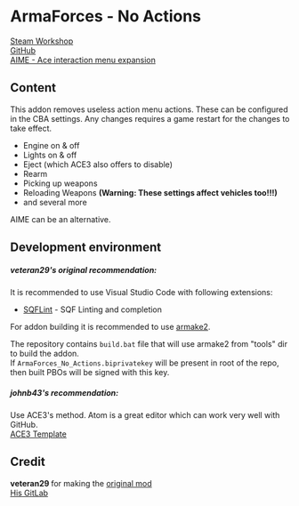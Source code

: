 # ArmaForces - No Actions

[Steam Workshop](https://steamcommunity.com/sharedfiles/filedetails/?id=1682845363)<br/>
[GitHub](https://github.com/johnb432/No-Actions)<br/>
[AIME - Ace interaction menu expansion](https://steamcommunity.com/sharedfiles/filedetails/?id=1376867375)

## Content

This addon removes useless action menu actions. These can be configured in the CBA settings. Any changes requires a game restart for the changes to take effect.

- Engine on & off
- Lights on & off
- Eject (which ACE3 also offers to disable)
- Rearm
- Picking up weapons
- Reloading Weapons <b>(Warning: These settings affect vehicles too!!!)</b>
- and several more

AIME can be an alternative.

## Development environment

##### veteran29's original recommendation:
It is recommended to use Visual Studio Code with following extensions:
 * [SQFLint](https://marketplace.visualstudio.com/items?itemName=skacekachna.sqflint) - SQF Linting and completion

For addon building it is recommended to use [armake2](https://github.com/KoffeinFlummi/armake2).

The repository contains `build.bat` file that will use armake2 from "tools" dir to build the addon.  
If `ArmaForces_No_Actions.biprivatekey` will be present in root of the repo, then built PBOs will be signed with this key.

##### johnb43's recommendation:
Use ACE3's method. Atom is a great editor which can work very well with GitHub.<br/>
[ACE3 Template](https://github.com/acemod/arma-project-template)

## Credit

<b>veteran29 </b> for making the [original mod](https://steamcommunity.com/sharedfiles/filedetails/?id=1682845363)<br/>
[His GitLab](https://gitlab.com/armaforces/armaforces_no_actions/-/tree/master)
